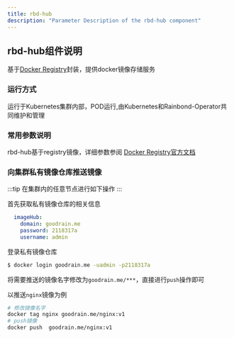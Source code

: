 ```yaml
---
title: rbd-hub
description: "Parameter Description of the rbd-hub component"
---
```


## rbd-hub组件说明

基于[Docker Registry](https://docs.docker.com/registry/)封装，提供docker镜像存储服务

### 运行方式
 
运行于Kubernetes集群内部，POD运行,由Kubernetes和Rainbond-Operator共同维护和管理


### 常用参数说明

rbd-hub基于registry镜像，详细参数参阅 [Docker Registry官方文档](https://docs.docker.com/registry/configuration/)


### 向集群私有镜像仓库推送镜像

:::tip
在集群内的任意节点进行如下操作
:::

首先获取私有镜像仓库的相关信息

```yaml title="kubectl get rainbondcluster -n rbd-system -o yaml|grep  -A 3 imageHub"
  imageHub:
    domain: goodrain.me
    password: 2118317a
    username: admin
```

登录私有镜像仓库

```bash
$ docker login goodrain.me -uadmin -p2118317a
```

将需要推送的镜像名字修改为`goodrain.me/***`，直接进行`push`操作即可

以推送`nginx`镜像为例

```bash
# 修改镜像名字
docker tag nginx goodrain.me/nginx:v1
# push镜像
docker push  goodrain.me/nginx:v1
```


